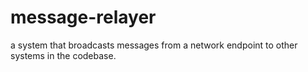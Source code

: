 # message-relayer
 a system that broadcasts messages from a network endpoint to other systems in the codebase.
